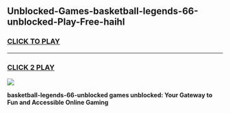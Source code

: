 
## Unblocked-Games-basketball-legends-66-unblocked-Play-Free-haihl
<h3>
<a href="https://premium76.site?title=basketball-legends-66-unblocked&ref=23A">CLICK TO PLAY</a></h3>
<hr>

<h3>
<a href="https://premium76.site?title=basketball-legends-66-unblocked&ref=23A">CLICK 2 PLAY</a>
  
</h3>

<a href="https://premium76.site?title=basketball-legends-66-unblocked&ref=23A"><img src="https://clearcache.store/games.png"></a>


**basketball-legends-66-unblocked games unblocked: Your Gateway to Fun and Accessible Online Gaming**
